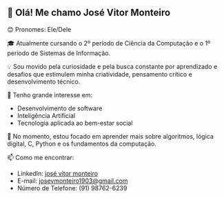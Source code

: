 ## 👋 Olá! Me chamo José Vitor Monteiro

😊 Pronomes: Ele/Dele

🎓 Atualmente cursando o 2º período de Ciência da Computação e o 1º período de Sistemas de Informação.

💡 Sou movido pela curiosidade e pela busca constante por aprendizado e desafios que estimulem minha criatividade, pensamento crítico e desenvolvimento técnico.

🚀 Tenho grande interesse em:
- Desenvolvimento de software
- Inteligência Artificial
- Tecnologia aplicada ao bem-estar social

🌱 No momento, estou focado em aprender mais sobre algoritmos, lógica digital, C, Python e os fundamentos da computação.

📫 Como me encontrar:
- LinkedIn: [josé vitor monteiro](https://www.linkedin.com/in/jos%C3%A9-vitor-monteiro-1189a7365/)
- E-mail: josevmonteiro1903@gmail.com
- Número de Telefone: (91) 98762-6239
